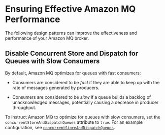 # Ensuring Effective Amazon MQ Performance<a name="ensuring-effective-amazon-mq-performance"></a>

The following design patterns can improve the effectiveness and performance of your Amazon MQ broker\.

## Disable Concurrent Store and Dispatch for Queues with Slow Consumers<a name="disable-concurrent-store-and-dispatch-queues-flag-slow-consumers"></a>

By default, Amazon MQ optimizes for queues with fast consumers:

+ Consumers are considered to be *fast* if they are able to keep up with the rate of messages generated by producers\.

+ Consumers are considered to be *slow* if a queue builds a backlog of unacknowledged messages, potentially causing a decrease in producer throughput\.

To instruct Amazon MQ to optimize for queues with slow consumers, set the `concurrentStoreAndDispatchQueues` attribute to `true`\. For an example configuration, see [`concurrentStoreAndDispatchQueues`](child-element-details.md#concurrentStoreAndDispatchQueues)\.